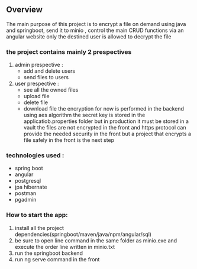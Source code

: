 
## Overview
The main purpose of this project is to encrypt a file on demand using java and springboot, send it to minio , 
control the main CRUD functions via an angular website
only the destined user is allowed to decrypt the file

### the project contains mainly 2 prespectives
 1. admin prespective :
    - add and delete users 
    - send files to users 
 2. user prespective : 
    - see all the owned files 
    - upload file 
    - delete file
    - download file
the encryption for now is performed in the backend using aes algorithm 
the secret key is stored in the applicatiob.properties folder but in production it must be stored in a vault 
the files are not encrypted in the front and https protocol can provide the needed security in the front
but a project that encrypts a file safely in the front is the next step


### technologies used :
- spring boot
- angular
- postgresql
- jpa hibernate
- postman
- pgadmin

### How to start the app: 
1. install all the project dependencies(springboot/maven/java/npm/angular/sql)
2. be sure to open line command in the same folder as minio.exe and execute the order line written in minio.txt
3. run the springboot backend
4. run ng serve command in the front 
